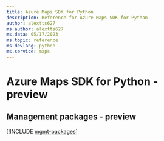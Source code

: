 ```yaml
---
title: Azure Maps SDK for Python
description: Reference for Azure Maps SDK for Python
author: alextts627
ms.author: alextts627
ms.data: 05/17/2023
ms.topic: reference
ms.devlang: python
ms.service: maps
---
```

# Azure Maps SDK for Python - preview

## Management packages - preview
[!INCLUDE [mgmt-packages](maps-mgmt-index.md)]